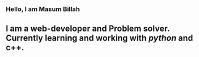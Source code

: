 <h3>Hello, I am Masum Billah</h3>

<h2>I am a web-developer and Problem solver. Currently learning and working with <i>python</i> and c++.</h2>
